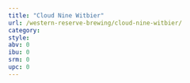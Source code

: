 ```yaml
---
title: "Cloud Nine Witbier"
url: /western-reserve-brewing/cloud-nine-witbier/
category: 
style: 
abv: 0
ibu: 0
srm: 0
upc: 0
---
```


